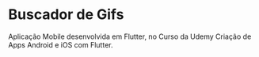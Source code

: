 # Buscador de Gifs

Aplicação Mobile desenvolvida em Flutter, no Curso da Udemy Criação de Apps Android e iOS com Flutter.
